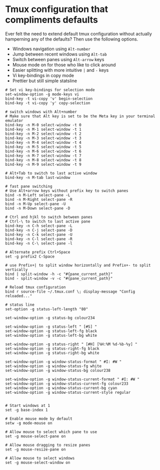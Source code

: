 # Tmux configuration that compliments defaults

Ever felt the need to extend default tmux configuration without actually hamperning any of the defaults? Then use the following options.

- Windows navigation using `Alt-number`
- Jump between recent windows using `Alt-tab`
- Switch between panes using `Alt-arrow` keys
- Mouse mode on for those who like to click around
- Easier splitting with more intuitive `|` and `-` keys
- Vi key-bindings in copy mode
- Prettier but still simple statsline

```
# Set vi key-bindings for selection mode
set-window-option -g mode-keys vi
bind-key -t vi-copy 'v' begin-selection
bind-key -t vi-copy 'y' copy-selection

# switch windows with Alt+number
# Make sure that Alt key is set to be the Meta key in your terminal emulator
bind-key -n M-0 select-window -t 0
bind-key -n M-1 select-window -t 1
bind-key -n M-2 select-window -t 2
bind-key -n M-3 select-window -t 3
bind-key -n M-4 select-window -t 4
bind-key -n M-5 select-window -t 5
bind-key -n M-6 select-window -t 6
bind-key -n M-7 select-window -t 7
bind-key -n M-8 select-window -t 8
bind-key -n M-9 select-window -t 9

# Alt+Tab to switch to last active window
bind-key -n M-tab last-window

# fast pane switching
# Use Alt+arrow keys without prefix key to switch panes
bind -n M-Left select-pane -L
bind -n M-Right select-pane -R
bind -n M-Up select-pane -U
bind -n M-Down select-pane -D

# Ctrl and hjkl to switch between panes
# Ctrl-\ to switch to last active pane
bind-key -n C-h select-pane -L
bind-key -n C-j select-pane -D
bind-key -n C-k select-pane -U
bind-key -n C-l select-pane -R
bind-key -n C-\ select-pane -l

# Alternate prefix Ctrl+Space
set -g prefix2 C-Space

# use Prefix+| to split window horizontally and Prefix+- to split vertically
bind | split-window -h -c "#{pane_current_path}"
bind - split-window -v -c "#{pane_current_path}"

# Reload tmux configuration
bind r source-file ~/.tmux.conf \; display-message "Config reloaded..."

# status line
set-option -g status-left-length "80"

set-window-option -g status-bg colour234

set-window-option -g status-left " [#S] "
set-window-option -g status-left-fg black
set-window-option -g status-left-bg white

set-window-option -g status-right " [#H] [%H:%M %d-%b-%y] "
set-window-option -g status-right-fg black
set-window-option -g status-right-bg white

set-window-option -g window-status-format " #I: #W "
set-window-option -g window-status-fg white
set-window-option -g window-status-bg colour238

set-window-option -g window-status-current-format " #I: #W "
set-window-option -g window-status-current-fg colour233
set-window-option -g window-status-current-bg cyan
set-window-option -g window-status-current-style regular


# Start windows at 1
set -g base-index 1

# Enable mouse mode by default
setw -g mode-mouse on

# Allow mouse to select which pane to use
set -g mouse-select-pane on

# Allow mouse dragging to resize panes
set -g mouse-resize-pane on

# Allow mouse to select windows
set -g mouse-select-window on
```
